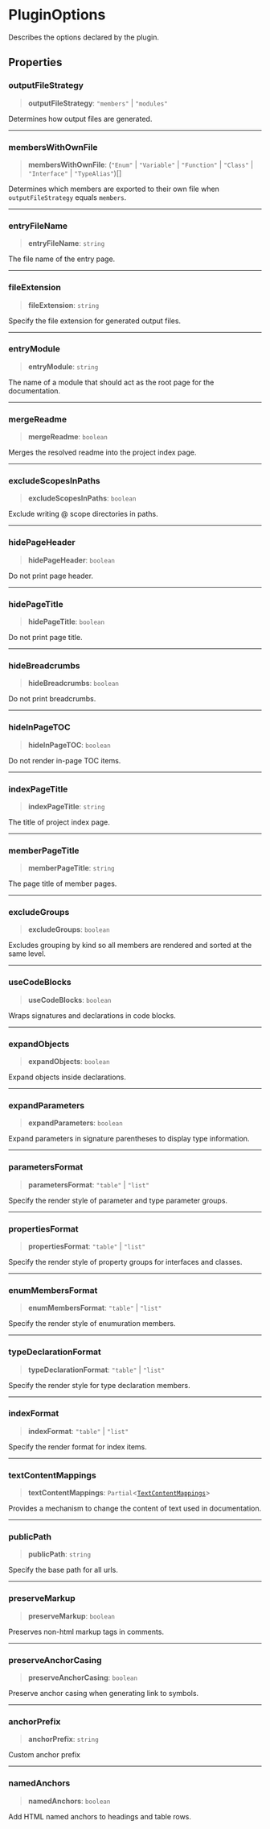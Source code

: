 # PluginOptions

Describes the options declared by the plugin.

## Properties

### outputFileStrategy

> **outputFileStrategy**: `"members"` \| `"modules"`

Determines how output files are generated.

***

### membersWithOwnFile

> **membersWithOwnFile**: (`"Enum"` \| `"Variable"` \| `"Function"` \| `"Class"` \| `"Interface"` \| `"TypeAlias"`)[]

Determines which members are exported to their own file when `outputFileStrategy` equals `members`.

***

### entryFileName

> **entryFileName**: `string`

The file name of the entry page.

***

### fileExtension

> **fileExtension**: `string`

Specify the file extension for generated output files.

***

### entryModule

> **entryModule**: `string`

The name of a module that should act as the root page for the documentation.

***

### mergeReadme

> **mergeReadme**: `boolean`

Merges the resolved readme into the project index page.

***

### excludeScopesInPaths

> **excludeScopesInPaths**: `boolean`

Exclude writing @ scope directories in paths.

***

### hidePageHeader

> **hidePageHeader**: `boolean`

Do not print page header.

***

### hidePageTitle

> **hidePageTitle**: `boolean`

Do not print page title.

***

### hideBreadcrumbs

> **hideBreadcrumbs**: `boolean`

Do not print breadcrumbs.

***

### hideInPageTOC

> **hideInPageTOC**: `boolean`

Do not render in-page TOC items.

***

### indexPageTitle

> **indexPageTitle**: `string`

The title of project index page.

***

### memberPageTitle

> **memberPageTitle**: `string`

The page title of member pages.

***

### excludeGroups

> **excludeGroups**: `boolean`

Excludes grouping by kind so all members are rendered and sorted at the same level.

***

### useCodeBlocks

> **useCodeBlocks**: `boolean`

Wraps signatures and declarations in code blocks.

***

### expandObjects

> **expandObjects**: `boolean`

Expand objects inside declarations.

***

### expandParameters

> **expandParameters**: `boolean`

Expand parameters in signature parentheses to display type information.

***

### parametersFormat

> **parametersFormat**: `"table"` \| `"list"`

Specify the render style of parameter and type parameter groups.

***

### propertiesFormat

> **propertiesFormat**: `"table"` \| `"list"`

Specify the render style of property groups for interfaces and classes.

***

### enumMembersFormat

> **enumMembersFormat**: `"table"` \| `"list"`

Specify the render style of enumuration members.

***

### typeDeclarationFormat

> **typeDeclarationFormat**: `"table"` \| `"list"`

Specify the render style for type declaration members.

***

### indexFormat

> **indexFormat**: `"table"` \| `"list"`

Specify the render format for index items.

***

### textContentMappings

> **textContentMappings**: `Partial`\<[`TextContentMappings`](/api-docs/Interface.TextContentMappings.md)\>

Provides a mechanism to change the content of text used in documentation.

***

### publicPath

> **publicPath**: `string`

Specify the base path for all urls.

***

### preserveMarkup

> **preserveMarkup**: `boolean`

Preserves non-html markup tags in comments.

***

### preserveAnchorCasing

> **preserveAnchorCasing**: `boolean`

Preserve anchor casing when generating link to symbols.

***

### anchorPrefix

> **anchorPrefix**: `string`

Custom anchor prefix

***

### namedAnchors

> **namedAnchors**: `boolean`

Add HTML named anchors to headings and table rows.
